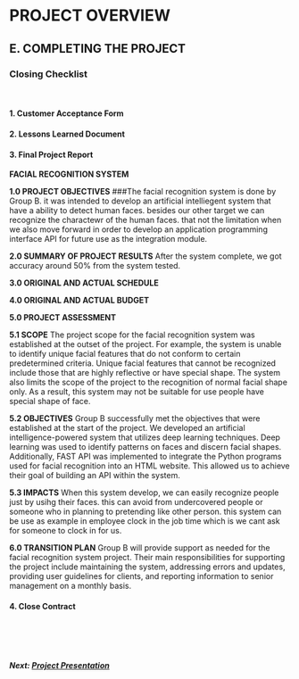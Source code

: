 # PROJECT OVERVIEW

## E. COMPLETING THE PROJECT
### Closing Checklist
<br>

#### 1. Customer Acceptance Form


#### 2. Lessons Learned Document

#### 3. Final Project Report
**FACIAL RECOGNITION SYSTEM**

**1.0 PROJECT OBJECTIVES**
###The facial recognition system is done by Group B. it was intended to develop an artificial intelliegent system that have a ability to detect human faces. besides our other target we can recognize the charactewr of the human faces. that not the limitation when we also move forward in order to develop an application programming interface API for future use as the integration module.

**2.0 SUMMARY OF PROJECT RESULTS**
After the system complete, we got accuracy around 50% from the system tested. 

**3.0 ORIGINAL AND ACTUAL SCHEDULE**

**4.0 ORIGINAL AND ACTUAL BUDGET**

**5.0 PROJECT ASSESSMENT**

**5.1 SCOPE**
The project scope for the facial recognition system was established at the outset of the project. For example, the system is unable to identify unique facial features that do not conform to certain predetermined criteria. Unique facial features that cannot be recognized include those that are highly reflective or have special shape. The system also limits the scope of the project to the recognition of normal facial shape only. As a result, this system may not be suitable for use people have special shape of face.

**5.2 OBJECTIVES**
Group B successfully met the objectives that were established at the start of the project. We developed an artificial intelligence-powered system that utilizes deep learning techniques. Deep learning was used to identify patterns on faces and discern facial shapes. Additionally, FAST API was implemented to integrate the Python programs used for facial recognition into an HTML website. This allowed us to achieve their goal of building an API within the system.

**5.3 IMPACTS**
When this system develop, we can easily recognize people just by usihg their faces. this can avoid from undercovered people or someone who in planning to pretending like other person. this system can be use as example in employee clock in the job time which is we cant ask for someone to clock in for us.

**6.0 TRANSITION PLAN**
Group B will provide support as needed for the facial recognition system project. Their main responsibilities for supporting the project include maintaining the system, addressing errors and updates, providing user guidelines for clients, and reporting information to senior management on a monthly basis.

#### 4. Close Contract

<br><br><br>
##### Next: [Project Presentation](F-PROJECT_PRESENTATION.md)
